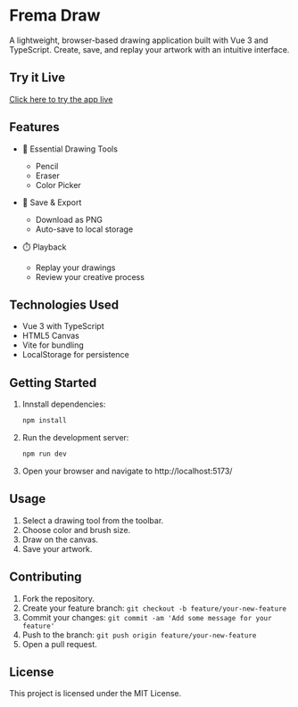 # Frema Draw

A lightweight, browser-based drawing application built with Vue 3 and TypeScript. Create, save, and replay your artwork with an intuitive interface.

## Try it Live

[Click here to try the app live](https://davidamebley.github.io/frema-draw)

## Features

- 🎨 Essential Drawing Tools
  - Pencil
  - Eraser
  - Color Picker

- 💾 Save & Export
  - Download as PNG
  - Auto-save to local storage

- ⏱️ Playback
  - Replay your drawings
  - Review your creative process

## Technologies Used

- Vue 3 with TypeScript
- HTML5 Canvas
- Vite for bundling
- LocalStorage for persistence

## Getting Started

1. Innstall dependencies:
   ```bash
   npm install
   ```
2. Run the development server:
   ```bash
   npm run dev
   ```
3. Open your browser and navigate to http://localhost:5173/

## Usage

1. Select a drawing tool from the toolbar.
2. Choose color and brush size.
3. Draw on the canvas.
4. Save your artwork.

## Contributing

1. Fork the repository.
2. Create your feature branch: `git checkout -b feature/your-new-feature`
3. Commit your changes: `git commit -am 'Add some message for your feature'`
4. Push to the branch: `git push origin feature/your-new-feature`
5. Open a pull request.

## License
This project is licensed under the MIT License.